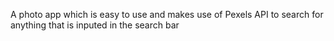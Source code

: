 A photo app which is easy to use and makes use of Pexels API to search for anything that is inputed in the search bar
